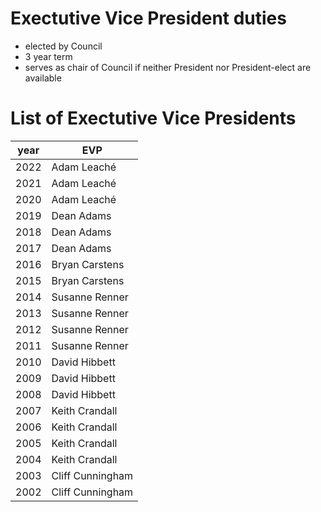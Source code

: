 Exectutive Vice President duties
===================================

- elected by Council
- 3 year term
- serves as chair of Council if neither President nor President-elect are available

List of Exectutive Vice Presidents
===================================

year | EVP
-----|-----
2022 | Adam Leaché
2021 | Adam Leaché
2020 | Adam Leaché
2019 | Dean Adams    
2018 | Dean Adams
2017 | Dean Adams
2016 | Bryan Carstens
2015 | Bryan Carstens
2014 | Susanne Renner
2013 | Susanne Renner
2012 | Susanne Renner
2011 | Susanne Renner
2010 | David Hibbett
2009 | David Hibbett
2008 | David Hibbett
2007 | Keith Crandall
2006 | Keith Crandall
2005 | Keith Crandall
2004 | Keith Crandall
2003 | Cliff Cunningham
2002 | Cliff Cunningham

